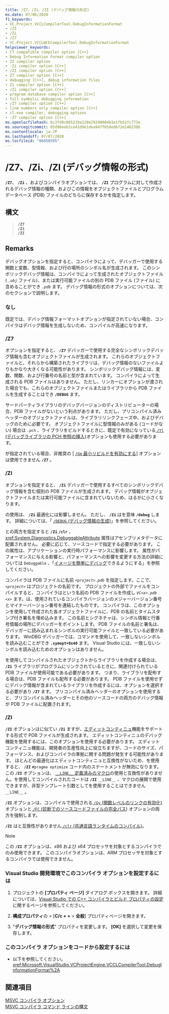 ```yaml
---
title: /Z7、/Zi、/ZI (デバッグ情報の形式)
ms.date: 07/06/2020
f1_keywords:
- VC.Project.VCCLCompilerTool.DebugInformationFormat
- /ZI
- /Zi
- /Z7
- VC.Project.VCCLWCECompilerTool.DebugInformationFormat
helpviewer_keywords:
- C7 compatible compiler option [C++]
- Debug Information Format compiler option
- ZI compiler option
- -Zi compiler option [C++]
- /ZI compiler option [C++]
- Z7 compiler option [C++]
- debugging [C++], debug information files
- Zi compiler option [C++]
- /Zi compiler option [C++]
- program database compiler option [C++]
- full symbolic debugging information
- /Z7 compiler option [C++]
- line numbers only compiler option [C++]
- cl.exe compiler, debugging options
- -Z7 compiler option [C++]
ms.openlocfilehash: bc3fd9c065219a128e29290084b1e1fb51fc773e
ms.sourcegitcommit: 85d96eeb1ce41d9e1dea947f65ded672e146238b
ms.contentlocale: ja-JP
ms.lasthandoff: 07/07/2020
ms.locfileid: "86058595"
---
```

# <a name="z7-zi-zi-debug-information-format"></a>/Z7、/Zi、/ZI (デバッグ情報の形式)

**`/Z7`**、 **`/Zi`** 、およびコンパイラオプションでは、 **`/ZI`** プログラムに対して作成されるデバッグ情報の種類、およびこの情報をオブジェクトファイルとプログラムデータベース (PDB) ファイルのどちらに保存するかを指定します。

## <a name="syntax"></a>構文

> **`/Z7`**\
> **`/Zi`**\
> **`/ZI`**

## <a name="remarks"></a>Remarks

デバッグオプションを指定すると、コンパイラによって、デバッガーで使用する関数と変数、型情報、および行の場所のシンボル名が生成されます。 このシンボリックデバッグ情報は、コンパイラによって生成されたオブジェクトファイル ( *`.obj`* ファイル)、または実行可能ファイルの別の PDB ファイル (ファイル) に含めることができ *`.pdb`* ます。 デバッグ情報の形式のオプションについては、次のセクションで説明します。

### <a name="none"></a>なし

既定では、デバッグ情報フォーマットオプションが指定されていない場合、コンパイラはデバッグ情報を生成しないため、コンパイルが高速になります。

### <a name="z7"></a>/Z7

オプションを指定すると、 **`/Z7`** デバッガーで使用する完全なシンボリックデバッグ情報も含むオブジェクトファイルが生成されます。 これらのオブジェクトファイルと、それらから構築されたライブラリは、デバッグ情報のないファイルよりもかなり大きくなる可能性があります。 シンボリックデバッグ情報には、変数、関数、および行番号の名前と型が含まれています。 コンパイラによって生成される PDB ファイルはありません。 ただし、リンカーにオプションが渡された場合でも、これらのオブジェクトファイルまたはライブラリから PDB ファイルを生成することはでき **`/DEBUG`** ます。

サードパーティライブラリのデバッグバージョンのディストリビューターの場合、PDB ファイルがないという利点があります。 ただし、プリコンパイル済みヘッダーのオブジェクトファイルは、ライブラリリンクフェーズ中、およびデバッグのために必要です。 オブジェクトファイルに型情報のみがある (コードがない) 場合は *`.pch`* 、ライブラリをビルドするときに、既定で有効になっている[ `/Yl` (デバッグライブラリの PCH 参照の挿入)](yl-inject-pch-reference-for-debug-library.md)オプションも使用する必要があります。

が指定されている場合、非推奨の [ [ `/Gm` 最小リビルドを有効にする](gm-enable-minimal-rebuild.md)] オプションは使用できません **`/Z7`** 。

### <a name="zi"></a>/ZI

オプションを指定すると、 **`/Zi`** デバッガーで使用するすべてのシンボリックデバッグ情報を含む個別の PDB ファイルが生成されます。 デバッグ情報がオブジェクトファイルまたは実行可能ファイルに含まれていないため、はるかに小さくなります。

の使用は、 **`/Zi`** 最適化には影響しません。 ただし、 **`/Zi`** はを意味 **`/debug`** します。 詳細については、「 [ `/DEBUG` (デバッグ情報の生成)](debug-generate-debug-info.md)」を参照してください。

との両方を指定すると **`/Zi`** **`/clr`** 、 <xref:System.Diagnostics.DebuggableAttribute> 属性はアセンブリメタデータに配置されません。 必要に応じて、ソースコードで指定する必要があります。 この属性は、アプリケーションの実行時パフォーマンスに影響します。 属性がパフォーマンスに与える影響と、パフォーマンスへの影響を変更する方法の詳細については `Debuggable` 、「[イメージを簡単にデバッグ](/dotnet/framework/debug-trace-profile/making-an-image-easier-to-debug)できるようにする」を参照してください。

コンパイラは PDB ファイルに名前 *`<project>.pdb`* を指定します。ここで、 *`<project>`* はプロジェクトの名前です。 プロジェクトの外部でファイルをコンパイルすると、コンパイラはという名前の PDB ファイルを作成し *`VC<x>.pdb`* *`<x>`* ます。は、使用されているコンパイラバージョンのメジャーバージョン番号とマイナーバージョン番号を連結したものです。 コンパイラは、このオプションを使用して作成された各オブジェクトファイルに、PDB の名前とタイムスタンプ付き署名を埋め込みます。 この名前とシグネチャは、シンボル情報と行番号情報の場所にデバッガーをポイントします。 PDB ファイルの名前と署名は、デバッガーに読み込まれるシンボルの実行可能ファイルと一致している必要があります。 WinDBG デバッガーでは、コマンドを使用して、一致しないシンボルを読み込むことができ **`.symopt+0x40`** ます。 Visual Studio には、一致しないシンボルを読み込むためのオプションはありません。

を使用してコンパイルされたオブジェクトからライブラリを作成する場合は、 **`/Zi`** ライブラリがプログラムにリンクされているときに、関連付けられている PDB ファイルが使用可能である必要があります。 つまり、ライブラリを配布する場合は、PDB ファイルも配布する必要があります。 PDB ファイルを使用せずにデバッグ情報が含まれているライブラリを作成するには、オプションを選択する必要があり **`/Z7`** ます。 プリコンパイル済みヘッダーのオプションを使用すると、プリコンパイル済みヘッダーとその他のソースコードの両方のデバッグ情報が PDB ファイルに配置されます。

### <a name="zi"></a>/ZI

**`/ZI`** オプションはに似てい **`/Zi`** ますが、[エディットコンティニュ](/visualstudio/debugger/edit-and-continue-visual-cpp)機能をサポートする形式で PDB ファイルが生成されます。 エディットコンティニュのデバッグ機能を使用するには、このオプションを使用する必要があります。 エディットコンティニュ機能は、開発者の生産性向上に役立ちますが、コードのサイズ、パフォーマンス、およびコンパイラの準拠に関する問題が発生する可能性があります。 ほとんどの最適化はエディットコンティニュと互換性がないため、を使用すると、 **`/ZI`** `#pragma optimize` コード内のステートメントが無効になります。 この **`/ZI`** オプションは、 [ `__LINE__` 定義済みのマクロ](../../preprocessor/predefined-macros.md)の使用と互換性がありません。を使用してコンパイルされたコードは **`/ZI`** `__LINE__` 、マクロの展開で使用できますが、非型テンプレート引数としてを使用することはできません `__LINE__` 。

**`/ZI`** オプションは、コンパイルで使用される[ `/Gy` (関数レベルのリンクの有効化)](gy-enable-function-level-linking.md)オプションと[ `/FC` (診断でのソースコードファイルの完全パス](fc-full-path-of-source-code-file-in-diagnostics.md)) オプションの両方を強制します。

**`/ZI`** はと互換性がありません[ `/clr` (共通言語ランタイムのコンパイル)](clr-common-language-runtime-compilation.md)。

> [!NOTE]
> この **`/ZI`** オプションは、x86 および x64 プロセッサを対象とするコンパイラでのみ使用できます。 このコンパイラオプションは、ARM プロセッサを対象とするコンパイラでは使用できません。

### <a name="to-set-this-compiler-option-in-the-visual-studio-development-environment"></a>Visual Studio 開発環境でこのコンパイラ オプションを設定するには

1. プロジェクトの **[プロパティ ページ]** ダイアログ ボックスを開きます。 詳細については、[Visual Studio での C++ コンパイラとビルド プロパティの設定](../working-with-project-properties.md)に関するページを参照してください。

1. **構成プロパティ**の  >  [**C/c + +**  >  **全般**] プロパティページを開きます。

1. "**デバッグ情報の形式**" プロパティを変更します。 **[OK]** を選択して変更を保存します。

### <a name="to-set-this-compiler-option-programmatically"></a>このコンパイラ オプションをコードから設定するには

- 以下を参照してください。<xref:Microsoft.VisualStudio.VCProjectEngine.VCCLCompilerTool.DebugInformationFormat%2A>

## <a name="see-also"></a>関連項目

[MSVC コンパイラ オプション](compiler-options.md)<br/>
[MSVC コンパイラ コマンド ラインの構文](compiler-command-line-syntax.md)
